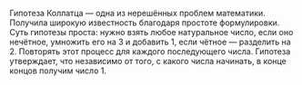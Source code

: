 Гипотеза Коллатца — одна из нерешённых проблем математики. Получила широкую известность благодаря простоте формулировки. Суть гипотезы проста: нужно взять любое натуральное число, если оно нечётное, умножить его на 3 и добавить 1, если чётное — разделить на 2. Повторять этот процесс для каждого последующего числа. Гипотеза утверждает, что независимо от того, с какого числа начинать, в конце концов получим число 1.
